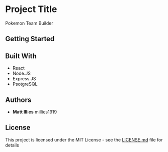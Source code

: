 # Project Title

Pokemon Team Builder

## Getting Started


## Built With

* React
* Node.JS
* Express.JS
* PsotgreSQL

## Authors

* **Matt Illies** millies1919

## License

This project is licensed under the MIT License - see the [LICENSE.md](LICENSE.md) file for details




